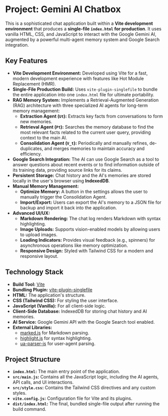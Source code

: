 # Project: Gemini AI Chatbox

This is a sophisticated chat application built within a **Vite development environment** that produces a **single-file `index.html` for production**. It uses vanilla HTML, CSS, and JavaScript to interact with the Google Gemini AI, augmented by a powerful multi-agent memory system and Google Search integration.

## Key Features

*   **Vite Development Environment:** Developed using Vite for a fast, modern development experience with features like Hot Module Replacement (HMR).
*   **Single-File Production Build:** Uses `vite-plugin-singlefile` to bundle the entire application into one `index.html` file for ultimate portability.
*   **RAG Memory System:** Implements a Retrieval-Augmented Generation (RAG) architecture with three specialized AI agents for long-term memory management:
    *   **Extraction Agent (`Ut`):** Extracts key facts from conversations to form new memories.
    *   **Retrieval Agent (`Pt`):** Searches the memory database to find the most relevant facts related to the current user query, providing context to the main AI.
    *   **Consolidation Agent (`V_t`):** Periodically and manually refines, de-duplicates, and merges memories to maintain accuracy and efficiency.
*   **Google Search Integration:** The AI can use Google Search as a tool to answer questions about recent events or to find information outside of its training data, providing source links for its claims.
*   **Persistent Storage:** Chat history and the AI's memories are stored locally in the user's browser using **IndexedDB**.
*   **Manual Memory Management:**
    *   **Optimize Memory:** A button in the settings allows the user to manually trigger the Consolidation Agent.
    *   **Import/Export:** Users can export the AI's memory to a JSON file for backup and import it back into the application.
*   **Advanced UI/UX:**
    *   **Markdown Rendering:** The chat log renders Markdown with syntax highlighting.
    *   **Image Uploads:** Supports vision-enabled models by allowing users to upload images.
    *   **Loading Indicators:** Provides visual feedback (e.g., spinners) for asynchronous operations like memory optimization.
    *   **Responsive Design:** Styled with Tailwind CSS for a modern and responsive layout.

## Technology Stack

*   **Build Tool:** [Vite](https://vitejs.dev/)
*   **Bundling Plugin:** [vite-plugin-singlefile](https://github.com/richardtallent/vite-plugin-singlefile)
*   **HTML:** The application's structure.
*   **CSS (Tailwind CSS):** For styling the user interface.
*   **JavaScript (Vanilla):** For all client-side logic.
*   **Client-Side Database:** IndexedDB for storing chat history and AI memories.
*   **AI Service:** Google Gemini API with the Google Search tool enabled.
*   **External Libraries:**
    *   [marked.js](https://marked.js.org/) for Markdown parsing.
    *   [highlight.js](https://highlightjs.org/) for syntax highlighting.
    *   [ua-parser-js](https://github.com/faisalman/ua-parser-js) for user-agent parsing.

## Project Structure

*   **`index.html`:** The main entry point of the application.
*   **`src/main.js`:** Contains all the JavaScript logic, including the AI agents, API calls, and UI interactions.
*   **`src/style.css`:** Contains the Tailwind CSS directives and any custom styles.
*   **`vite.config.js`:** Configuration file for Vite and its plugins.
*   **`dist/index.html`:** The final, bundled single-file output after running the build command.
